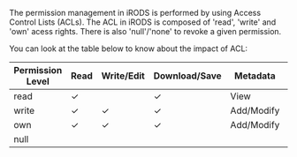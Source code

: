 The permission management in iRODS is performed by using Access Control Lists (ACLs). The ACL in iRODS is composed of 'read', 'write' and 'own' acess rights. There is also 'null'/'none' to revoke a given permission.

You can look at the table below to know about the impact of ACL:

| Permission Level  | Read     | Write/Edit | Download/Save | Metadata | Rename  | Move    | Delete  |
|-------------------|----------|------------|---------------|----------|---------|---------|---------|
| read              | &#x2713; |            | &#x2713;      |   View   |         |         |         |
| write             | &#x2713; | &#x2713;   | &#x2713;      |Add/Modify|         |         |         |
| own               | &#x2713; | &#x2713;   | &#x2713;      |Add/Modify| &#x2713;| &#x2713;| &#x2713;|
| null              |          |            |               |          |         |         |         |
